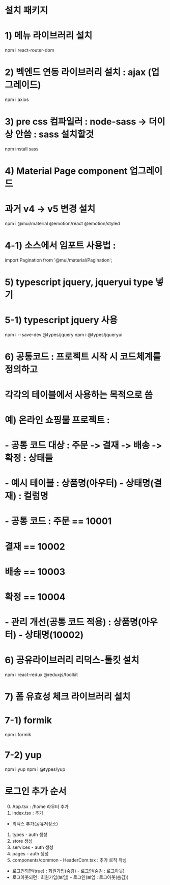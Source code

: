 # 설치 패키지 
# 1) 메뉴 라이브러리 설치
npm i react-router-dom

# 2) 벡엔드 연동 라이브러리 설치 : ajax (업그레이드)
npm i axios

# 3) pre css 컴파일러 : node-sass -> 더이상 안씀 : sass 설치할것
<!-- npm i node-sass -->
npm install sass
# 4) Material Page component 업그레이드 
# 과거 v4 -> v5 변경 설치
npm i @mui/material @emotion/react @emotion/styled

# 4-1) 소스에서 임포트 사용법 : <Pagination />
import Pagination from '@mui/material/Pagination';

# 5) typescript jquery, jqueryui type 넣기
# 5-1) typescript jquery 사용
npm i --save-dev @types/jquery
npm i @types/jqueryui


# 6) 공통코드 : 프로젝트 시작 시 코드체계를 정의하고 
# 각각의 테이블에서 사용하는 목적으로 씀
# 예) 온라인 쇼핑물 프로젝트 : 
#  - 공통 코드 대상 : 주문 -> 결재 -> 배송 -> 확정 : 상태들
#  - 예시 테이블 : 상품명(아우터) - 상태명(결재) : 컬럼명
#  - 공통 코드 : 주문 == 10001
#               결재 == 10002
#               배송 == 10003
#               확정 == 10004
#  - 관리 개선(공통 코드 적용) : 상품명(아우터) - 상태명(10002)


# 6) 공유라이브러리 리덕스-툴킷 설치
npm i react-redux @reduxjs/toolkit

# 7) 폼 유효성 체크 라이브러리 설치
# 7-1) formik
npm i formik

# 7-2) yup
npm i yup
npm i @types/yup


# 로그인 추가 순서
0) App.tsx : /home 라우터  추가
0) index.tsx : <Provider store={store}></Provider> 추가
  - 리덕스 추가(공유저장소)
1) types - auth 생성
2) store 생성
3) services - auth 생성
4) pages - auth 생성
5) components/common - HeaderCom.tsx : 추가 로직 작성
- 로그인되면(true) : 회원가입(숨김) - 로그인(숨김 : 로그아웃)
- 로그아웃되면     : 회원가입(보임) - 로그인(보임 : 로그아웃(숨김))